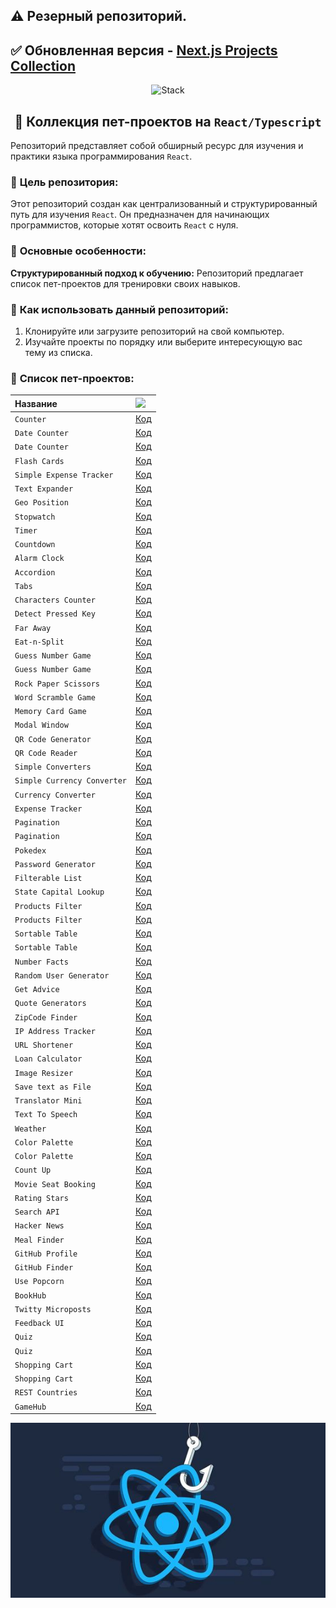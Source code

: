 ## ⚠️ Резерный репозиторий.
## ✅ Обновленная версия - [Next.js Projects Collection](https://github.com/nagoev-id/nextjs-projects)

<p align="center">
  <img src="https://skillicons.dev/icons?i=html,css,scss,tailwind,typescript,react,next,vite"  alt="Stack"/>
</p>

<h2 align="center">👋 Коллекция пет-проектов на <code>React/Typescript</code></h2>

Репозиторий представляет собой обширный ресурс для изучения и практики языка программирования `React`.

### 🚀 **Цель репозитория:**

Этот репозиторий создан как централизованный и структурированный путь для изучения `React`. Он предназначен для
начинающих программистов, которые хотят освоить `React` с нуля.

### 🚀 **Основные особенности:**

**Структурированный подход к обучению:** Репозиторий предлагает список пет-проектов для тренировки своих навыков.

### 🚀 **Как использовать данный репозиторий:**

1. Клонируйте или загрузите репозиторий на свой компьютер.
2. Изучайте проекты по порядку или выберите интересующую вас тему из списка.

### 🚀 **Список пет-проектов:**

| Название                    | <img width='30' src="https://skillicons.dev/icons?i=github" /> |
|:----------------------------|:---------------------------------------------------------------|
| `Counter`                   | [Код](projects/01-counter)                                     |
| `Date Counter`              | [Код](projects/58-date-counter)                                |
| `Date Counter`              | [Код](projects/59-date-counter)                                |
| `Flash Cards`               | [Код](projects/60-flash-cards)                                 |
| `Simple Expense Tracker`    | [Код](projects/69-simple-expense-tracker)                      |
| `Text Expander`             | [Код](projects/61-text-expander)                               |
| `Geo Position`              | [Код](projects/62-use-geolocation)                             |
| `Stopwatch`                 | [Код](projects/02-stopwatch)                                   |
| `Timer`                     | [Код](projects/03-timer)                                       |
| `Countdown`                 | [Код](projects/04-countdown)                                   |
| `Alarm Clock`               | [Код](projects/05-alarm-clock)                                 |
| `Accordion`                 | [Код](projects/64-accordion)                                   |
| `Tabs`                      | [Код](projects/71-simple-tabs)                                 |
| `Characters Counter`        | [Код](projects/06-characters-counter)                          |
| `Detect Pressed Key`        | [Код](projects/07-detect-pressed-key)                          |
| `Far Away`                  | [Код](projects/66-far-away)                                    |
| `Eat-n-Split`               | [Код](projects/67-eat-n-split)                                 |
| `Guess Number Game`         | [Код](projects/08-guess-number)                                |
| `Guess Number Game`         | [Код](projects/09-guess-number)                                |
| `Rock Paper Scissors`       | [Код](projects/10-rock-paper-scissor)                          |
| `Word Scramble Game`        | [Код](projects/11-word-scramble-game)                          |
| `Memory Card Game`          | [Код](projects/12-memory-card)                                 |
| `Modal Window`              | [Код](projects/13-modal-window)                                |
| `QR Code Generator`         | [Код](projects/14-qr-code-generator)                           |
| `QR Code Reader`            | [Код](projects/15-qr-code-reader)                              |
| `Simple Converters`         | [Код](projects/16-simple-converters)                           |
| `Simple Currency Converter` | [Код](projects/63-simple-currency-converter)                   |
| `Currency Converter`        | [Код](projects/17-currency-converter)                          |
| `Expense Tracker`           | [Код](projects/18-expense-tracker)                             |
| `Pagination`                | [Код](projects/19-pagination)                                  |
| `Pagination`                | [Код](projects/20-pagination)                                  |
| `Pokedex`                   | [Код](projects/21-pokedex)                                     |
| `Password Generator`        | [Код](projects/22-password-generator)                          |
| `Filterable List`           | [Код](projects/23-filterable-list)                             |
| `State Capital Lookup`      | [Код](projects/24-state-capital-lookup)                        |
| `Products Filter`           | [Код](projects/25-filter-products)                             |
| `Products Filter`           | [Код](projects/26-filter-products)                             |
| `Sortable Table`            | [Код](projects/27-sortable-table)                              |
| `Sortable Table`            | [Код](projects/28-sortable-table)                              |
| `Number Facts`              | [Код](projects/29-number-facts)                                |
| `Random User Generator`     | [Код](projects/30-random-user-generator)                       |
| `Get Advice`                | [Код](projects/57-get-advice)                                  |
| `Quote Generators`          | [Код](projects/31-quote-generators)                            |
| `ZipCode Finder`            | [Код](projects/32-zipcode-finder)                              |
| `IP Address Tracker`        | [Код](projects/33-ip-address-tracker)                          |
| `URL Shortener`             | [Код](projects/34-url-shortener)                               |
| `Loan Calculator`           | [Код](projects/35-loan-calculator)                             |
| `Image Resizer`             | [Код](projects/36-image-resize)                                |
| `Save text as File`         | [Код](projects/37-save-text-as-file)                           |
| `Translator Mini`           | [Код](projects/38-translator)                                  |
| `Text To Speech`            | [Код](projects/39-tts)                                         |
| `Weather`                   | [Код](projects/40-weather)                                     |
| `Color Palette`             | [Код](projects/41-color-palette)                               |
| `Color Palette`             | [Код](projects/42-color-palette)                               |
| `Count Up`                  | [Код](projects/43-count-up)                                    |
| `Movie Seat Booking`        | [Код](projects/44-movie-seat-booking)                          |
| `Rating Stars`              | [Код](projects/45-rating-stars)                                |
| `Search API`                | [Код](projects/46-search-apis)                                 |
| `Hacker News`               | [Код](projects/65-hacker-news)                                 |
| `Meal Finder`               | [Код](projects/47-meal-finder)                                 |
| `GitHub Profile`            | [Код](projects/48-github-profile)                              |
| `GitHub Finder`             | [Код](projects/49-github-finder)                               |
| `Use Popcorn`               | [Код](projects/68-use-popcorn)                                 |
| `BookHub`                   | [Код](projects/50-bookhub)                                     |
| `Twitty Microposts`         | [Код](projects/51-twitty-microposts)                           |
| `Feedback UI`               | [Код](projects/52-feedback-ui)                                 |
| `Quiz`                      | [Код](projects/53-quiz)                                        |
| `Quiz`                      | [Код](projects/72-quiz)                                        |
| `Shopping Cart`             | [Код](projects/54-shopping-cart)                               |
| `Shopping Cart`             | [Код](projects/55-shopping-cart)                               |
| `REST Countries`            | [Код](projects/56-rest-countries)                              |
| `GameHub`                   | [Код](projects/70-game-hub)                                    |

![Превью](preview.jpg)
